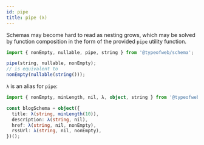 ```yaml
---
id: pipe
title: pipe (λ)
---
```


Schemas may become hard to read as nesting grows, which may be solved by function composition in the form of the provided `pipe` utility function.

```ts
import { nonEmpty, nullable, pipe, string } from '@typeofweb/schema';

pipe(string, nullable, nonEmpty);
// is equivalent to
nonEmpty(nullable(string()));
```

`λ` is an alias for `pipe`:

```ts
import { nonEmpty, minLength, nil, λ, object, string } from '@typeofweb/schema';

const blogSchema = object({
  title: λ(string, minLength(10)),
  description: λ(string, nil),
  href: λ(string, nil, nonEmpty),
  rssUrl: λ(string, nil, nonEmpty),
})();
```
